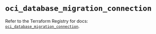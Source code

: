 # `oci_database_migration_connection`

Refer to the Terraform Registry for docs: [`oci_database_migration_connection`](https://registry.terraform.io/providers/oracle/oci/6.18.0/docs/resources/database_migration_connection).
